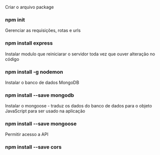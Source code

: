 
Criar o arquivo package
### npm init

Gerenciar as requisições, rotas e urls
### npm install express 

Instalar modulo que reiniciarar o servidor toda vez que ouver alteração no código
### npm install -g nodemon

Instalar o banco de dados MongoDB
### npm install --save mongodb

Instalar o mongoose - traduz os dados do banco de dados para o objeto JavaScript para ser
usado na aplicação
### npm install --save mongoose

Permitir acesso a API
### npm install --save cors